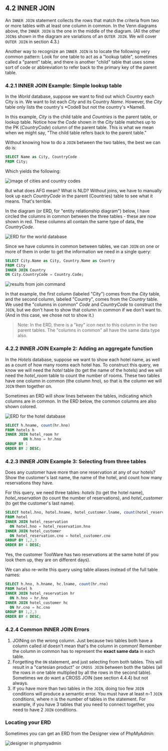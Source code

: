 ## 4.2 INNER JOIN
An `INNER JOIN` statement collects the rows that match the criteria from two or more tables with at least one column in common. In the Venn diagrams above, the `INNER JOIN` is the one in the middle of the diagram. (All the other `JOIN`s shown in the diagram are variations of an `OUTER JOIN`. We will cover `OUTER JOIN` in section 4.3.)

Another way to recognize an `INNER JOIN` is to locate the following very common pattern: Look for one table to act as a "lookup table", sometimes called a "parent" table, and there is another "child" table that uses some sort of code or abbreviation to refer back to the primary key of the parent table. 

### 4.2.1 INNER JOIN Example: Simple lookup table
In the *World* database, suppose we want to find out which Country each City is in. We want to list each *City* and its Country *Name*. However, the *City* table only lists the country's *Code8 but not the country's *Name8. 

In this example, *City* is the child table and *Countries* is the parent table, or lookup table. Notice how the *Code* shown in the *City* table matches up to the PK (*CountryCode*) column of the parent table. This is what we mean when we might say, "The child table refers back to the parent table."

Without knowing how to do a `JOIN` between the two tables, the best we can do is:

```sql
SELECT Name as City, CountryCode
FROM City;
```
Which yields the following:

![image of cities and country codes](https://github.com/megansquire/CSC301Fall2018/blob/master/images/4.2.png)

But what does AFG mean? What is NLD? Without joins, we have to manually look up each *CountryCode* in the parent (Countries) table to see what it means. That's terrible.

In the diagram (or ERD, for "entity relationship diagram") below, I have circled the columns in common between the three tables - these are now shown in red. These columns all contain the same type of data, the *CountryCode*. 

![ERD for the world database](https://github.com/megansquire/CSC301Fall2018/blob/master/images/4.3.png)

Since we have columns in common between tables, we can `JOIN` on one or more of them in order to get the information we need in a single query:

```sql
SELECT City.Name as City, Country.Name as Country
FROM City
INNER JOIN Country
ON City.CountryCode = Country.Code;
```

![results from join command](https://github.com/megansquire/CSC301Fall2018/blob/master/images/4.4.png)

In that example, the first column (labeled "City") comes from the *City* table, and the second column, labeled "Country", comes from the *Country* table. We used the "columns in common" *Code* and *CountryCode* to construct the `JOIN`, but we don't have to show that column in common if we don't want to. (And in this case, we chose not to show it.)

> Note: In the ERD, there is a "key" icon next to this column in the two parent tables. The "columns in common" all have the same data type also.

### 4.2.2 INNER JOIN Example 2: Adding an aggregate function
In the *Hotels* database, suppose we want to show each hotel name, as well as a count of how many rooms each hotel has. To construct this query, we know we will need the *hotel* table (to get the name of the hotels) and we will need the *hotel_room* table to count the number of rooms. These two tables have one column in common (the column *hno*), so that is the column we will `JOIN` them together on.

Sometimes an ERD will show lines between the tables, indicating which columns are in common. In the ERD below, the common columns are also shown colored.

![ERD for the hotel database](https://github.com/megansquire/CSC301Fall2018/blob/master/images/4.5.png)

```sql
SELECT h.hname, count(hr.hno)
FROM hotels h
INNER JOIN hotel_room hr
        ON h.hno = hr.hno
GROUP BY 1
ORDER BY 2 DESC;
```
### 4.2.3 INNER JOIN Example 3: Selecting from three tables
Does any customer have more than one reservation at any of our hotels? Show the customer's last name, the name of the hotel, and count how many reservations they have. 

For this query, we need three tables: *hotels* (to get the hotel name), *hotel_reservation* (to count the number of reservations), and *hotel_customer* (to get the customer's last name).

```sql
SELECT hotel.hno, hotel.hname, hotel_customer.lname, count(hotel_reservation.rno) 
FROM hotel 
INNER JOIN hotel_reservation 
  ON hotel.hno = hotel_reservation.hno 
INNER JOIN hotel_customer 
  ON hotel_reservation.cno = hotel_customer.cno 
GROUP BY 1,2,3 
ORDER BY 4 DESC;
```
Yes, the customer ToolWare has two reservations at the same hotel (if you look them up, they are on different days).

We can also re-write this query using table aliases instead of the full table names:

```sql
SELECT h.hno, h.hname, hc.lname, count(hr.rno) 
FROM hotel h
INNER JOIN hotel_reservation hr
  ON h.hno = hr.hno 
INNER JOIN hotel_customer hc
  ON hr.cno = hc.cno 
GROUP BY 1,2,3 
ORDER BY 4 DESC;
```
### 4.2.4 Common INNER JOIN Errors

1. JOINing on the wrong column. Just because two tables both have a column called *id* doesn't mean that's the column in common! Remember the column in common has to represent the **exact same data** in each table.
1. Forgetting the `ON` statement, and just selecting from both tables. This will result in a "cartesian product" or `CROSS JOIN` between both the tables (all the rows in one table multiplied by all the rows in the second table). Sometimes we do want a CROSS JOIN (see section 4.4.4) but not always.
1. If you have more than two tables in the `JOIN`, doing too few `JOIN` conditions will produce a semantic error. You must have at least n-1 `JOIN` conditions, where n is the number of tables in the statement. For example, if you have 3 tables that you need to connect together, you need to have 2 `JOIN` conditions.

### Locating your ERD
Sometimes you can get an ERD from the Designer view of PhpMyAdmin:

![designer in phpmyadmin](https://github.com/megansquire/CSC301Fall2018/blob/master/images/4.6.png)

